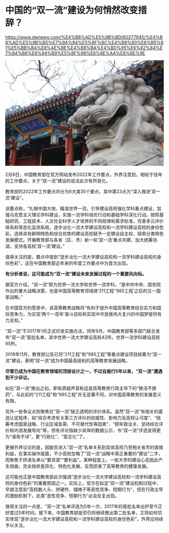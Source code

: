 # 中国的“双一流”建设为何悄然改变措辞？

https://www.dwnews.com/%E4%B8%AD%E5%9B%BD/60277945/%E4%B8%AD%E5%9B%BD%E7%9A%84%E5%8F%8C%E4%B8%80%E6%B5%81%E5%BB%BA%E8%AE%BE%E4%B8%BA%E4%BD%95%E6%82%84%E7%84%B6%E6%94%B9%E5%8F%98%E6%8E%AA%E8%BE%9E

![img](04.assets/1465699047575ccae72c6de-16444041871012.jpg)

2月8日，中国教育部在官方网站发布2022年工作要点，外界注意到，相较于往年的工作要点，关于“双一流”建设的说法此次有所变化。

教育部的2022年工作要点共分为6大类35个要点，其中第23点为“深入推进‘双一流’建设”。

该要点称，“扎根中国大地、瞄准世界一流，引导建设高校强化学科重点建设，加强马克思主义理论学科建设，实施一流学科培优行动和基础学科深化行动。按照基础研究、工程技术、人文社会科学人才培养的不同规律和需求标准，完善多元评价体系和常态化监测系统，逐步淡化一流大学建设高校和一流学科建设高校的身份色彩，选择具有鲜明特色和综合优势的建设高校赋予一定建设自主权，探索分类特色发展模式。开展教育部与各省（区、市）新一轮‘双一流’重点共建，加大统筹协调，支持各高校‘双一流’建设。”

值得关注的是，要点中提到“逐步淡化一流大学建设高校和一流学科建设高校的身份色彩”，这在中国教育部近年来的年度工作要点中为首次出现。

**有分析者说，这可能成为“双一流”建设未来发展过程的一个重要风向标。**

据官方介绍，“双一流”即为世界一流大学和世界一流学科，“是中共中央、国务院作出的重大战略决策，也是中国高等教育领域继‘211工程’‘985工程’之后的又一国家战略。”

在中国官方的愿景中，该高等教育战略将“有利于提升中国高等教育综合实力和国际竞争力，为实现‘两个一百年’奋斗目标和实现中华民族伟大复兴的中国梦提供有力支柱。”

“双一流”于2017年1月正式印发实施办法，同年9月，中国教育部等多部门联合发布“双一流”首批名单，其中世界一流大学建设高校42所，世界一流学科建设高校95所。

2019年11月，教育部公告已将“211工程”和“985工程”等重点建设项目统筹为“双一流”建设，表明“双一流”成为中国最高级别的高等教育发展战略。

**尽管已成为中国在教育领域的顶层设计之一，不过自施行5年以来，“双一流”遭遇到不少非议。**

如在“双一流”推出之初，即有质疑声音称这是高等教育行政主导下的“换汤不换药”，与此前的“211工程”和“985工程”并无显著不同，对中国高等教育的发展意义有限。

另外一些争议点则聚焦在“双一流”缺乏透明的评价体系。虽然“双一流”有相关的遴选认定程序，如“综合考虑有关第三方评价的权威性、影响力及高校认可度”、“统筹考虑国家战略、行业区域急需、不可替代性等因素”、“把牢政治关、坚持综合评价和内涵发展导向”等，但有评论指缺少具体的数据公示，令“双一流”评选变得更为“语焉不详”，更“行政化”、“意志化”了。

更被外界议论的是，因能否进入“双一流”名单关系到具体高校乃至相关省市的直接利益，在事实操作层面，不少高校忽略了“双一流”战略中真正重要的“建设”二字，而聚焦于挤进名单以“要资源”“要利益”。某种程度上，一些大学的建设心态因此产生扭曲，完全抛弃差异化、特色化发展，反而损害了高等教育的健康发展。

这可能也正是中国教育部此次强调“逐步淡化一流大学建设高校和一流学科建设高校的身份色彩”的重要原因之一。实际上，官方在拟定“双一流”建设机制过程中，早就注意到“高校数人头、拼硬件、铺摊子等恶性竞争、短期行为”，但在行政主导的激励机制下，此类“恶性竞争、短期行为”必会反复出现。

值得关注的一点是，“双一流”名单评选为5年一次，2017年的首批名单出炉至今正好度过5年时间。接下来，中国教育部是否仍将继续推出第二批名单，又将如何切实体现“逐步淡化一流大学建设高校和一流学科建设高校的身份色彩”，外界应持续予以关注。